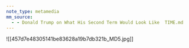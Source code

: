 ```yaml
---
note_type: metamedia
mm_source:
  - - Donald Trump on What His Second Term Would Look Like  TIME.md
---
```


![[457d7e48305141be83628a19b7db321b_MD5.jpg]]


